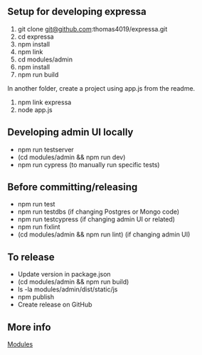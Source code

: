 ## Setup for developing expressa
1. git clone git@github.com:thomas4019/expressa.git
1. cd expressa
1. npm install
1. npm link
1. cd modules/admin
1. npm install
1. npm run build

In another folder, create a project using app.js from the readme.
1. npm link expressa
1. node app.js

## Developing admin UI locally
* npm run testserver
* (cd modules/admin && npm run dev)
* npm run cypress (to manually run specific tests)

## Before committing/releasing
* npm run test
* npm run testdbs (if changing Postgres or Mongo code)
* npm run testcypress (if changing admin UI or related)
* npm run fixlint
* (cd modules/admin && npm run lint) (if changing admin UI)

## To release
* Update version in package.json
* (cd modules/admin && npm run build)
* ls -la modules/admin/dist/static/js
* npm publish
* Create release on GitHub

## More info
[Modules](doc/modules.md)